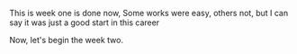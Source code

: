 This is week one is done now,
Some works were easy, others not, but I can say it was just a good start in this career


Now, let's begin the week two.

